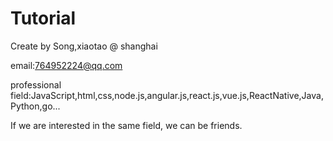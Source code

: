 # Tutorial


Create by Song,xiaotao @ shanghai


email:764952224@qq.com


professional field:JavaScript,html,css,node.js,angular.js,react.js,vue.js,ReactNative,Java,Python,go...


If we are interested in the same field, we can be friends.

